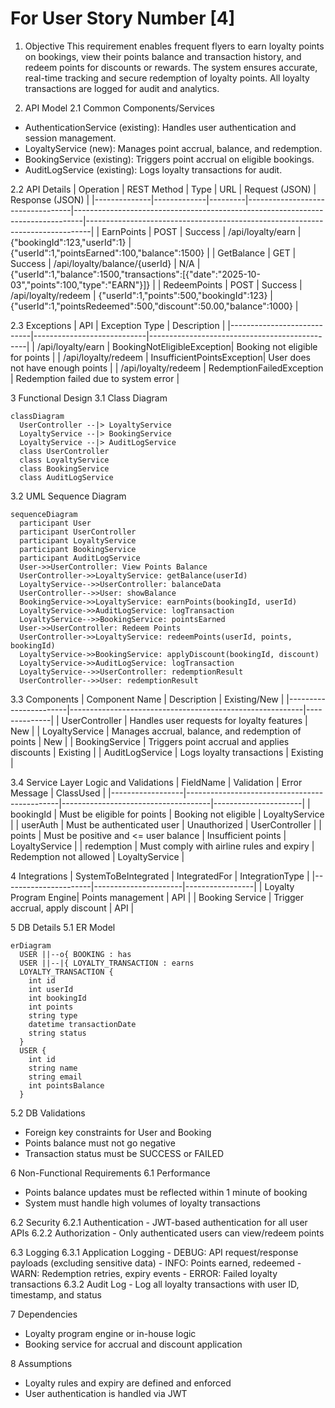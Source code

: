 # For User Story Number [4]
1. Objective
This requirement enables frequent flyers to earn loyalty points on bookings, view their points balance and transaction history, and redeem points for discounts or rewards. The system ensures accurate, real-time tracking and secure redemption of loyalty points. All loyalty transactions are logged for audit and analytics.

2. API Model
  2.1 Common Components/Services
  - AuthenticationService (existing): Handles user authentication and session management.
  - LoyaltyService (new): Manages point accrual, balance, and redemption.
  - BookingService (existing): Triggers point accrual on eligible bookings.
  - AuditLogService (existing): Logs loyalty transactions for audit.

  2.2 API Details
| Operation    | REST Method | Type    | URL                              | Request (JSON)                                                                 | Response (JSON)                                                               |
|--------------|-------------|---------|----------------------------------|--------------------------------------------------------------------------------|-------------------------------------------------------------------------------|
| EarnPoints   | POST        | Success | /api/loyalty/earn                | {"bookingId":123,"userId":1}                                                 | {"userId":1,"pointsEarned":100,"balance":1500}                            |
| GetBalance   | GET         | Success | /api/loyalty/balance/{userId}    | N/A                                                                            | {"userId":1,"balance":1500,"transactions":[{"date":"2025-10-03","points":100,"type":"EARN"}]} |
| RedeemPoints | POST        | Success | /api/loyalty/redeem              | {"userId":1,"points":500,"bookingId":123}                                  | {"userId":1,"pointsRedeemed":500,"discount":50.00,"balance":1000}        |

  2.3 Exceptions
| API                        | Exception Type             | Description                                   |
|----------------------------|----------------------------|-----------------------------------------------|
| /api/loyalty/earn          | BookingNotEligibleException| Booking not eligible for points               |
| /api/loyalty/redeem        | InsufficientPointsException| User does not have enough points              |
| /api/loyalty/redeem        | RedemptionFailedException  | Redemption failed due to system error         |

3 Functional Design
  3.1 Class Diagram
```mermaid
classDiagram
  UserController --|> LoyaltyService
  LoyaltyService --|> BookingService
  LoyaltyService --|> AuditLogService
  class UserController
  class LoyaltyService
  class BookingService
  class AuditLogService
```

  3.2 UML Sequence Diagram
```mermaid
sequenceDiagram
  participant User
  participant UserController
  participant LoyaltyService
  participant BookingService
  participant AuditLogService
  User->>UserController: View Points Balance
  UserController->>LoyaltyService: getBalance(userId)
  LoyaltyService-->>UserController: balanceData
  UserController-->>User: showBalance
  BookingService->>LoyaltyService: earnPoints(bookingId, userId)
  LoyaltyService->>AuditLogService: logTransaction
  LoyaltyService-->>BookingService: pointsEarned
  User->>UserController: Redeem Points
  UserController->>LoyaltyService: redeemPoints(userId, points, bookingId)
  LoyaltyService->>BookingService: applyDiscount(bookingId, discount)
  LoyaltyService->>AuditLogService: logTransaction
  LoyaltyService-->>UserController: redemptionResult
  UserController-->>User: redemptionResult
```

  3.3 Components
| Component Name         | Description                                              | Existing/New |
|-----------------------|----------------------------------------------------------|--------------|
| UserController        | Handles user requests for loyalty features               | New          |
| LoyaltyService        | Manages accrual, balance, and redemption of points       | New          |
| BookingService        | Triggers point accrual and applies discounts             | Existing     |
| AuditLogService       | Logs loyalty transactions                                | Existing     |

  3.4 Service Layer Logic and Validations
| FieldName        | Validation                                   | Error Message                       | ClassUsed            |
|------------------|----------------------------------------------|-------------------------------------|----------------------|
| bookingId        | Must be eligible for points                  | Booking not eligible                | LoyaltyService       |
| userAuth         | Must be authenticated user                   | Unauthorized                        | UserController       |
| points           | Must be positive and <= user balance         | Insufficient points                 | LoyaltyService       |
| redemption       | Must comply with airline rules and expiry    | Redemption not allowed              | LoyaltyService       |

4 Integrations
| SystemToBeIntegrated | IntegratedFor         | IntegrationType |
|----------------------|----------------------|-----------------|
| Loyalty Program Engine| Points management    | API             |
| Booking Service      | Trigger accrual, apply discount | API     |

5 DB Details
  5.1 ER Model
```mermaid
erDiagram
  USER ||--o{ BOOKING : has
  USER ||--|{ LOYALTY_TRANSACTION : earns
  LOYALTY_TRANSACTION {
    int id
    int userId
    int bookingId
    int points
    string type
    datetime transactionDate
    string status
  }
  USER {
    int id
    string name
    string email
    int pointsBalance
  }
```

  5.2 DB Validations
- Foreign key constraints for User and Booking
- Points balance must not go negative
- Transaction status must be SUCCESS or FAILED

6 Non-Functional Requirements
  6.1 Performance
  - Points balance updates must be reflected within 1 minute of booking
  - System must handle high volumes of loyalty transactions

  6.2 Security
    6.2.1 Authentication
    - JWT-based authentication for all user APIs
    6.2.2 Authorization
    - Only authenticated users can view/redeem points

  6.3 Logging
    6.3.1 Application Logging
    - DEBUG: API request/response payloads (excluding sensitive data)
    - INFO: Points earned, redeemed
    - WARN: Redemption retries, expiry events
    - ERROR: Failed loyalty transactions
    6.3.2 Audit Log
    - Log all loyalty transactions with user ID, timestamp, and status

7 Dependencies
- Loyalty program engine or in-house logic
- Booking service for accrual and discount application

8 Assumptions
- Loyalty rules and expiry are defined and enforced
- User authentication is handled via JWT
